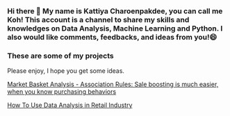 ### Hi there 👋 My name is Kattiya Charoenpakdee, you can call me Koh! This account is a channel to share my skills and knowledges on Data Analysis, Machine Learning and Python. I also would like comments, feedbacks, and ideas from you!😄

### These are some of my projects
Please enjoy, I hope you get some ideas.

[Market Basket Analysis - Association Rules: Sale boosting is much easier, when you know purchasing behaviors](https://github.com/MariKoh/DataScienePortfolio/tree/master/Association%20Rules)

[How To Use Data Analysis in Retail Industry](https://github.com/MariKoh/DataScienePortfolio/tree/master/How%20To%20Use%20Data%20Analysis%20in%20Retail%20Industry)


<!--
**MariKoh/MariKoh** is a ✨ _special_ ✨ repository because its `README.md` (this file) appears on your GitHub profile.

Here are some ideas to get you started:

- 🔭 I’m currently working on ...
- 🌱 I’m currently learning ...
- 👯 I’m looking to collaborate on ...
- 🤔 I’m looking for help with ...
- 💬 Ask me about ...
- 📫 How to reach me: ...
- 😄 Pronouns: ...
- ⚡ Fun fact: ...
-->
